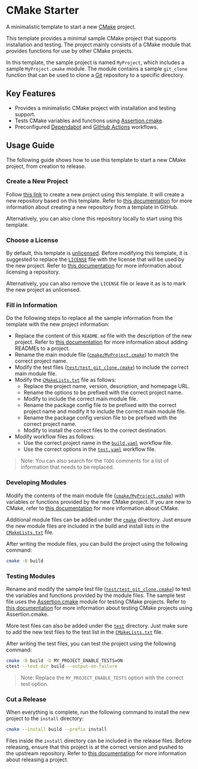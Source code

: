 <!-- TODO: Replace the content of this file with the new project description. -->

# CMake Starter

A minimalistic template to start a new [CMake](https://cmake.org/) project.

This template provides a minimal sample CMake project that supports installation and testing. The project mainly consists of a CMake module that provides functions for use by other CMake projects.

In this template, the sample project is named `MyProject`, which includes a sample `MyProject.cmake` module. The module contains a sample `git_clone` function that can be used to clone a [Git](https://git-scm.com/) repository to a specific directory.

## Key Features

- Provides a minimalistic CMake project with installation and testing support.
- Tests CMake variables and functions using [Assertion.cmake](https://github.com/threeal/assertion-cmake/tree/v1.0.0).
- Preconfigured [Dependabot](https://docs.github.com/en/code-security/dependabot) and [GitHub Actions](https://github.com/features/actions) workflows.

## Usage Guide

The following guide shows how to use this template to start a new CMake project, from creation to release.

### Create a New Project

Follow [this link](https://github.com/new?template_name=cmake-starter&template_owner=threeal) to create a new project using this template. It will create a new repository based on this template. Refer to [this documentation](https://docs.github.com/en/repositories/creating-and-managing-repositories/creating-a-repository-from-a-template) for more information about creating a new repository from a template in GitHub.

Alternatively, you can also clone this repository locally to start using this template.

### Choose a License

By default, this template is [unlicensed](https://unlicense.org/). Before modifying this template, it is suggested to replace the [`LICENSE`](./LICENSE) file with the license that will be used by the new project. Refer to [this documentation](https://docs.github.com/en/repositories/managing-your-repositorys-settings-and-features/customizing-your-repository/licensing-a-repository) for more information about licensing a repository.

Alternatively, you can also remove the `LICENSE` file or leave it as is to mark the new project as unlicensed.

### Fill in Information

Do the following steps to replace all the sample information from the template with the new project information:
- Replace the content of this `README.md` file with the description of the new project. Refer to [this documentation](https://docs.github.com/en/repositories/managing-your-repositorys-settings-and-features/customizing-your-repository/about-readmes) for more information about adding READMEs to a project.
- Rename the main module file ([`cmake/MyProject.cmake`](./cmake/MyProject.cmake)) to match the correct project name.
- Modify the test files ([`test/test_git_clone.cmake`](./test/test_git_clone.cmake)) to include the correct main module file.
- Modify the [`CMakeLists.txt`](./CMakeLists.txt) file as follows:
  - Replace the project name, version, description, and homepage URL.
  - Rename the options to be prefixed with the correct project name.
  - Modify to include the correct main module file.
  - Rename the package config file to be prefixed with the correct project name and modify it to include the correct main module file.
  - Rename the package config version file to be prefixed with the correct project name.
  - Modify to install the correct files to the correct destination.
- Modify workflow files as follows:
  - Use the correct project name in the [`build.yaml`](./.github/workflows/build.yaml) workflow file.
  - Use the correct options in the [`test.yaml`](./.github/workflows/test.yaml) workflow file.

> Note: You can also search for the `TODO` comments for a list of information that needs to be replaced.

### Developing Modules

Modify the contents of the main module file ([`cmake/MyProject.cmake`](./cmake/MyProject.cmake)) with variables or functions provided by the new CMake project. If you are new to CMake, refer to [this documentation](https://cmake.org/cmake/help/v3.21/index.html) for more information about CMake.

Additional module files can be added under the [`cmake`](./cmake) directory. Just ensure the new module files are included in the build and install lists in the [`CMakeLists.txt`](./CMakeLists.txt) file.

After writing the module files, you can build the project using the following command:

```sh
cmake -B build
```

### Testing Modules

Rename and modify the sample test file ([`test/test_git_clone.cmake`](./test/test_git_clone.cmake)) to test the variables and functions provided by the module files. The sample test file uses the [Assertion.cmake](https://github.com/threeal/assertion-cmake/tree/v1.0.0) module for testing CMake projects. Refer to [this documentation](https://github.com/threeal/assertion-cmake/tree/v1.0.0#assertion-example) for more information about testing CMake projects using Assertion.cmake.

More test files can also be added under the [`test`](./test) directory. Just make sure to add the new test files to the test list in the [`CMakeLists.txt`](./CMakeLists.txt) file.

After writing the test files, you can test the project using the following command:

```sh
cmake -B build -D MY_PROJECT_ENABLE_TESTS=ON
ctest --test-dir build --output-on-failure
```

> Note: Replace the `MY_PROJECT_ENABLE_TESTS` option with the correct test option.

### Cut a Release

When everything is complete, run the following command to install the new project to the `install` directory:

```sh
cmake --install build --prefix install
```

Files inside the `install` directory can be included in the release files. Before releasing, ensure that this project is at the correct version and pushed to the upstream repository. Refer to [this documentation](https://docs.github.com/en/repositories/releasing-projects-on-github/about-releases) for more information about releasing a project.
